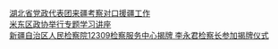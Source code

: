   
[湖北省党政代表团来疆考察对口援疆工作](http://www.dianyue.me/archives/301/2igh8386scgdmx9h/)  
[米东区政协举行专题学习讲座](http://www.dianyue.me/archives/760/27356y3t1w2j5u08/)  
[新疆自治区人民检察院12309检察服务中心揭牌 李永君检察长参加揭牌仪式](http://www.dianyue.me/archives/335/egpyno8igvhd8q7o/)